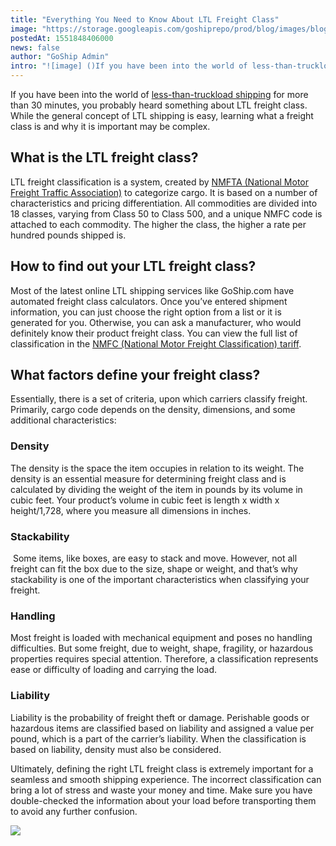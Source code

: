 ```yaml
---
title: "Everything You Need to Know About LTL Freight Class"
image: "https://storage.googleapis.com/goshiprepo/prod/blog/images/blog-everything-you-need-to-know-about-ltl-freight-class.jpg"
postedAt: 1551848406000
news: false
author: "GoShip Admin"
intro: "![image] ()If you have been into the world of less-than-truckload shipping for more than 30 minutes, you probably heard something about LTL freight class. While the general concept of LTL shipping is easy, learning what a freight class is and why it is important may be complex. \n\nWhat is the LTL freight class?\n-\n\nLTL freight classification is a system, created by NMFTA (National Motor Freight Traffic Association) to categorize cargo. It is based on a number of characteristics and pricing differentiation. Al"
---
```

If you have been into the world of [less-than-truckload shipping](https://www.goship.com/shipping-services/ltl-freight-shipping/) for more than 30 minutes, you probably heard something about LTL freight class. While the general concept of LTL shipping is easy, learning what a freight class is and why it is important may be complex.

**What is the LTL freight class?**
----------------------------------

LTL freight classification is a system, created by [NMFTA (National Motor Freight Traffic Association)](http://www.nmfta.org/) to categorize cargo. It is based on a number of characteristics and pricing differentiation. All commodities are divided into 18 classes, varying from Class 50 to Class 500, and a unique NMFC code is attached to each commodity. The higher the class, the higher a rate per hundred pounds shipped is.

**How to find out your LTL freight class?**
-------------------------------------------

Most of the latest online LTL shipping services like GoShip.com have automated freight class calculators. Once you’ve entered shipment information, you can just choose the right option from a list or it is generated for you. Otherwise, you can ask a manufacturer, who would definitely know their product freight class. You can view the full list of classification in the [NMFC (National Motor Freight Classification) tariff](http://www.nmfta.org/pages/nmfc).

**What factors define your freight class?**
-------------------------------------------

Essentially, there is a set of criteria, upon which carriers classify freight. Primarily, cargo code depends on the density, dimensions, and some additional characteristics:

### **Density**

The density is the space the item occupies in relation to its weight. The density is an essential measure for determining freight class and is calculated by dividing the weight of the item in pounds by its volume in cubic feet. Your product’s volume in cubic feet is length x width x height/1,728, where you measure all dimensions in inches.

### **Stackability**

 Some items, like boxes, are easy to stack and move. However, not all freight can fit the box due to the size, shape or weight, and that’s why stackability is one of the important characteristics when classifying your freight.

### **Handling**

Most freight is loaded with mechanical equipment and poses no handling difficulties. But some freight, due to weight, shape, fragility, or hazardous properties requires special attention. Therefore, a classification represents ease or difficulty of loading and carrying the load.

### **Liability**

Liability is the probability of freight theft or damage. Perishable goods or hazardous items are classified based on liability and assigned a value per pound, which is a part of the carrier’s liability. When the classification is based on liability, density must also be considered.

Ultimately, defining the right LTL freight class is extremely important for a seamless and smooth shipping experience. The incorrect classification can bring a lot of stress and waste your money and time. Make sure you have double-checked the information about your load before transporting them to avoid any further confusion.

[![](https://www.goship.com/wp-content/uploads/2021/02/1ace89b4-fe28-40ff-a2a7-4cddc60fc9ec.png)](https://www.goship.com/)
